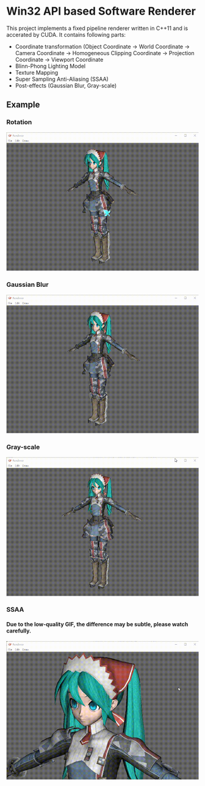 # Win32 API based Software Renderer

This project implements a fixed pipeline renderer written in C++11 and is accerated by CUDA. It contains following parts:

* Coordinate transformation (Object Coordinate -> World Coordinate -> Camera Coordinate -> Homogeneous Clipping Coordinate -> Projection Coordinate -> Viewport Coordinate
* Blinn-Phong Lighting Model
* Texture Mapping
* Super Sampling Anti-Aliasing (SSAA)
* Post-effects (Gaussian Blur, Gray-scale)

## Example

### Rotation
![rotation](example/rotation.gif)

### Gaussian Blur
![gaussian-blur](example/gaussian-blur.gif)

### Gray-scale
![gray-scale](example/gray-scale.gif)

### SSAA
#### Due to the low-quality GIF, the difference may be subtle, please watch carefully.
![ssaa](example/ssaa.gif)
